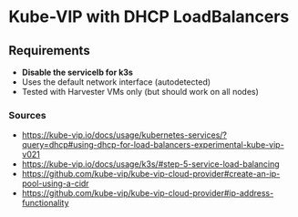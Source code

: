 # Kube-VIP with DHCP LoadBalancers

## Requirements
- **Disable the servicelb for k3s**
- Uses the default network interface (autodetected)
- Tested with Harvester VMs only (but should work on all nodes)


### Sources
- https://kube-vip.io/docs/usage/kubernetes-services/?query=dhcp#using-dhcp-for-load-balancers-experimental-kube-vip-v021
- https://kube-vip.io/docs/usage/k3s/#step-5-service-load-balancing
- https://github.com/kube-vip/kube-vip-cloud-provider#create-an-ip-pool-using-a-cidr
- https://github.com/kube-vip/kube-vip-cloud-provider#ip-address-functionality